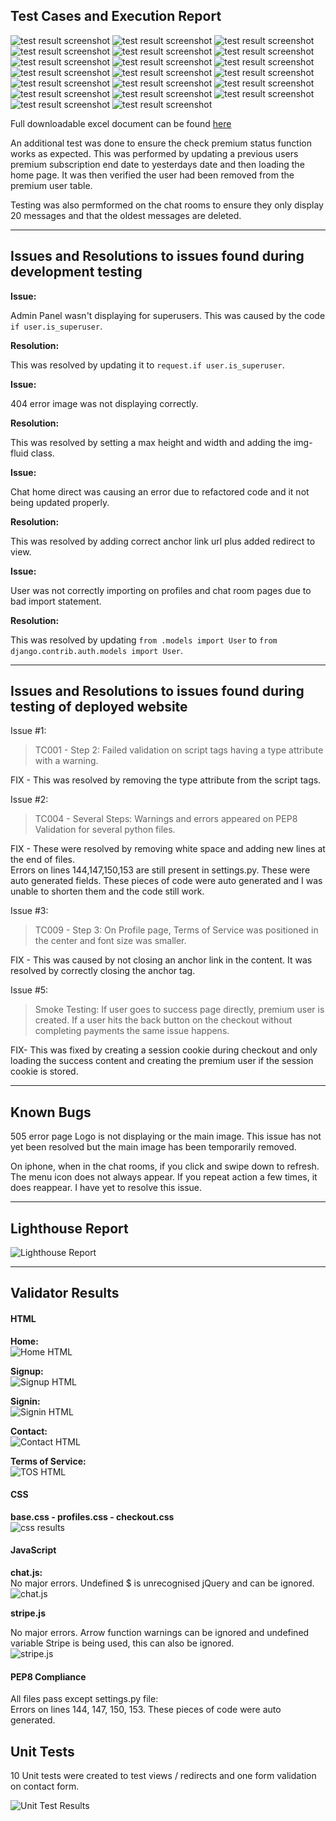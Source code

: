 ## Test Cases and Execution Report

![test result screenshot](readme_images/testing_results/1.JPG)
![test result screenshot](readme_images/testing_results/2.JPG)
![test result screenshot](readme_images/testing_results/3.JPG)
![test result screenshot](readme_images/testing_results/4.JPG)
![test result screenshot](readme_images/testing_results/5.JPG)
![test result screenshot](readme_images/testing_results/6.JPG)
![test result screenshot](readme_images/testing_results/7.JPG)
![test result screenshot](readme_images/testing_results/8.JPG)
![test result screenshot](readme_images/testing_results/9.JPG)
![test result screenshot](readme_images/testing_results/10.JPG)
![test result screenshot](readme_images/testing_results/11.JPG)
![test result screenshot](readme_images/testing_results/12.JPG)
![test result screenshot](readme_images/testing_results/13.JPG)
![test result screenshot](readme_images/testing_results/14.JPG)
![test result screenshot](readme_images/testing_results/15.JPG)
![test result screenshot](readme_images/testing_results/16.JPG)
![test result screenshot](readme_images/testing_results/17.JPG)
![test result screenshot](readme_images/testing_results/18.JPG)
![test result screenshot](readme_images/testing_results/19.JPG)
![test result screenshot](readme_images/testing_results/20.JPG)

Full downloadable excel document can be found [here](readme_images/test_results_ms4.xlsx)

An additional test was done to ensure the check premium status function works as expected. This was performed by updating a previous users premium subscription end date to yesterdays date and then loading the home page. It was then verified the user had been removed from the premium user table.

Testing was also permformed on the chat rooms to ensure they only display 20 messages and that the oldest messages are deleted.

***

## Issues and Resolutions to issues found during development testing

**Issue:**

Admin Panel wasn't displaying for superusers. This was caused by the code `if user.is_superuser`.

**Resolution:**

This was resolved by updating it to `request.if user.is_superuser`.

**Issue:**

404 error image was not displaying correctly.

**Resolution:**

This was resolved by setting a max height and width and adding the img-fluid class.

**Issue:**

Chat home direct was causing an error due to refactored code and it not being updated properly. 

**Resolution:**

This was resolved by adding correct anchor link url plus added redirect to view.

**Issue:**

User was not correctly importing on profiles and chat room pages due to bad import statement.

**Resolution:**

This was resolved by updating `from .models import User` to `from django.contrib.auth.models import User`.

***

## Issues and Resolutions to issues found during testing of deployed website

Issue #1: 
> TC001 - Step 2: Failed validation on script tags having a type attribute with a warning.

FIX - This was resolved by removing the type attribute from the script tags.

Issue #2: 
> TC004 - Several Steps: Warnings and errors appeared on PEP8 Validation for several python files.

FIX - These were resolved by removing white space and adding new lines at the end of files.<br>
Errors on lines 144,147,150,153 are still present in settings.py. These were auto generated fields. These pieces of code were auto generated and I was unable to shorten them and the code still work.

Issue #3: 
> TC009 - Step 3: On Profile page, Terms of Service was positioned in the center and font size was smaller.

FIX - This was caused by not closing an anchor link in the content. It was resolved by correctly closing the anchor tag.

Issue #5: 
> Smoke Testing: If user goes to success page directly, premium user is created. If a user hits the back button on the checkout without completing payments the same issue happens.

FIX- This was fixed by creating a session cookie during checkout and only loading the success content and creating the premium user if the session cookie is stored.

***

## Known Bugs

505 error page Logo is not displaying or the main image. This issue has not yet been resolved but the main image has been temporarily removed.

On iphone, when in the chat rooms, if you click and swipe down to refresh. The menu icon does not always appear. If you repeat action a few times, it does reappear. I have yet to resolve this issue.

***

## Lighthouse Report

![Lighthouse Report](readme_images/testing_results/lighthouse_report.jpg)

***

## Validator Results

#### HTML

**Home:**<br>
![Home HTML](readme_images/testing_results/home_html.jpg)

**Signup:**<br>
![Signup HTML](readme_images/testing_results/signup_html.jpg)

**Signin:**<br>
![Signin HTML](readme_images/testing_results/signin_html.jpg)

**Contact:**<br>
![Contact HTML](readme_images/testing_results/contact_html.jpg)

**Terms of Service:**<br>
![TOS HTML](readme_images/testing_results/terms_of_service_html.jpg)


#### CSS 

**base.css - profiles.css - checkout.css**<br>
![css results](readme_images/testing_results/css_validation.jpg)


#### JavaScript

**chat.js:**<br>
No major errors. Undefined $ is unrecognised jQuery and can be ignored.<br>
![chat.js](readme_images/testing_results/chat_js.jpg)

**stripe.js**<br>

No major errors. Arrow function warnings can be ignored and undefined variable Stripe is being used, this can also be ignored.<br>
![stripe.js](readme_images/testing_results/stripe_js.jpg)


#### PEP8 Compliance

All files pass except settings.py file: <br>
Errors on lines 144, 147, 150, 153. These pieces of code were auto generated.

## Unit Tests

10 Unit tests were created to test views / redirects and one form validation on contact form.

![Unit Test Results](readme_images/testing_results/unit_tests.JPG)
